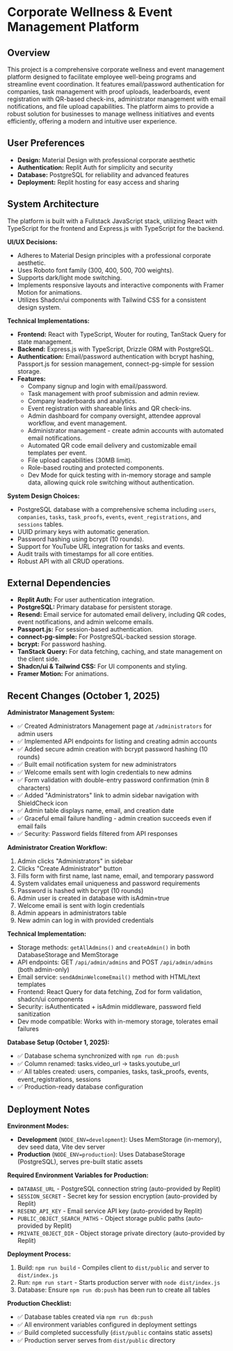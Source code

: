 # Corporate Wellness & Event Management Platform

## Overview
This project is a comprehensive corporate wellness and event management platform designed to facilitate employee well-being programs and streamline event coordination. It features email/password authentication for companies, task management with proof uploads, leaderboards, event registration with QR-based check-ins, administrator management with email notifications, and file upload capabilities. The platform aims to provide a robust solution for businesses to manage wellness initiatives and events efficiently, offering a modern and intuitive user experience.

## User Preferences
- **Design:** Material Design with professional corporate aesthetic
- **Authentication:** Replit Auth for simplicity and security
- **Database:** PostgreSQL for reliability and advanced features
- **Deployment:** Replit hosting for easy access and sharing

## System Architecture
The platform is built with a Fullstack JavaScript stack, utilizing React with TypeScript for the frontend and Express.js with TypeScript for the backend.

**UI/UX Decisions:**
- Adheres to Material Design principles with a professional corporate aesthetic.
- Uses Roboto font family (300, 400, 500, 700 weights).
- Supports dark/light mode switching.
- Implements responsive layouts and interactive components with Framer Motion for animations.
- Utilizes Shadcn/ui components with Tailwind CSS for a consistent design system.

**Technical Implementations:**
- **Frontend:** React with TypeScript, Wouter for routing, TanStack Query for state management.
- **Backend:** Express.js with TypeScript, Drizzle ORM with PostgreSQL.
- **Authentication:** Email/password authentication with bcrypt hashing, Passport.js for session management, connect-pg-simple for session storage.
- **Features:**
    - Company signup and login with email/password.
    - Task management with proof submission and admin review.
    - Company leaderboards and analytics.
    - Event registration with shareable links and QR check-ins.
    - Admin dashboard for company oversight, attendee approval workflow, and event management.
    - Administrator management - create admin accounts with automated email notifications.
    - Automated QR code email delivery and customizable email templates per event.
    - File upload capabilities (30MB limit).
    - Role-based routing and protected components.
    - Dev Mode for quick testing with in-memory storage and sample data, allowing quick role switching without authentication.

**System Design Choices:**
- PostgreSQL database with a comprehensive schema including `users`, `companies`, `tasks`, `task_proofs`, `events`, `event_registrations`, and `sessions` tables.
- UUID primary keys with automatic generation.
- Password hashing using bcrypt (10 rounds).
- Support for YouTube URL integration for tasks and events.
- Audit trails with timestamps for all core entities.
- Robust API with all CRUD operations.

## External Dependencies
- **Replit Auth:** For user authentication integration.
- **PostgreSQL:** Primary database for persistent storage.
- **Resend:** Email service for automated email delivery, including QR codes, event notifications, and admin welcome emails.
- **Passport.js:** For session-based authentication.
- **connect-pg-simple:** For PostgreSQL-backed session storage.
- **bcrypt:** For password hashing.
- **TanStack Query:** For data fetching, caching, and state management on the client side.
- **Shadcn/ui & Tailwind CSS:** For UI components and styling.
- **Framer Motion:** For animations.

## Recent Changes (October 1, 2025)

**Administrator Management System:**
- ✅ Created Administrators Management page at `/administrators` for admin users
- ✅ Implemented API endpoints for listing and creating admin accounts
- ✅ Added secure admin creation with bcrypt password hashing (10 rounds)
- ✅ Built email notification system for new administrators
- ✅ Welcome emails sent with login credentials to new admins
- ✅ Form validation with double-entry password confirmation (min 8 characters)
- ✅ Added "Administrators" link to admin sidebar navigation with ShieldCheck icon
- ✅ Admin table displays name, email, and creation date
- ✅ Graceful email failure handling - admin creation succeeds even if email fails
- ✅ Security: Password fields filtered from API responses

**Administrator Creation Workflow:**
1. Admin clicks "Administrators" in sidebar
2. Clicks "Create Administrator" button
3. Fills form with first name, last name, email, and temporary password
4. System validates email uniqueness and password requirements
5. Password is hashed with bcrypt (10 rounds)
6. Admin user is created in database with isAdmin=true
7. Welcome email is sent with login credentials
8. Admin appears in administrators table
9. New admin can log in with provided credentials

**Technical Implementation:**
- Storage methods: `getAllAdmins()` and `createAdmin()` in both DatabaseStorage and MemStorage
- API endpoints: GET `/api/admin/admins` and POST `/api/admin/admins` (both admin-only)
- Email service: `sendAdminWelcomeEmail()` method with HTML/text templates
- Frontend: React Query for data fetching, Zod for form validation, shadcn/ui components
- Security: isAuthenticated + isAdmin middleware, password field sanitization
- Dev mode compatible: Works with in-memory storage, tolerates email failures

**Database Setup (October 1, 2025):**
- ✅ Database schema synchronized with `npm run db:push`
- ✅ Column renamed: tasks.video_url → tasks.youtube_url
- ✅ All tables created: users, companies, tasks, task_proofs, events, event_registrations, sessions
- ✅ Production-ready database configuration

## Deployment Notes

**Environment Modes:**
- **Development** (`NODE_ENV=development`): Uses MemStorage (in-memory), dev seed data, Vite dev server
- **Production** (`NODE_ENV=production`): Uses DatabaseStorage (PostgreSQL), serves pre-built static assets

**Required Environment Variables for Production:**
- `DATABASE_URL` - PostgreSQL connection string (auto-provided by Replit)
- `SESSION_SECRET` - Secret key for session encryption (auto-provided by Replit)
- `RESEND_API_KEY` - Email service API key (auto-provided by Replit)
- `PUBLIC_OBJECT_SEARCH_PATHS` - Object storage public paths (auto-provided by Replit)
- `PRIVATE_OBJECT_DIR` - Object storage private directory (auto-provided by Replit)

**Deployment Process:**
1. Build: `npm run build` - Compiles client to `dist/public` and server to `dist/index.js`
2. Run: `npm run start` - Starts production server with `node dist/index.js`
3. Database: Ensure `npm run db:push` has been run to create all tables

**Production Checklist:**
- ✅ Database tables created via `npm run db:push`
- ✅ All environment variables configured in deployment settings
- ✅ Build completed successfully (`dist/public` contains static assets)
- ✅ Production server serves from `dist/public` directory